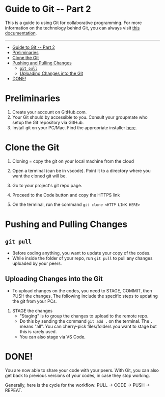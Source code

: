 # Guide to Git -- Part 2

This is a guide to using Git for collaborative programming. For more information on the technology behind Git, you can always visit [this documentation](https://git-scm.com/docs).


---

- [Guide to Git -- Part 2](#guide-to-git----part-2)
- [Preliminaries](#preliminaries)
- [Clone the Git](#clone-the-git)
- [Pushing and Pulling Changes](#pushing-and-pulling-changes)
  - [`git pull`](#git-pull)
  - [Uploading Changes into the Git](#uploading-changes-into-the-git)
- [DONE!](#done)


# Preliminaries
1. Create your account on GitHub.com.
2. Your Git should by accessible to you. Consult your groupmate who setup the Git repository via GitHub.
3. Install git on your PC/Mac. Find the appropriate installer [here](https://git-scm.com/downloads).


# Clone the Git
1. Cloning = copy the git on your local machine from the cloud
2. Open a terminal (can be in vscode). Point it to a directory where you want the cloned git will be. 
   
3. Go to your project's git repo page.
4. Proceed to the Code button and copy the HTTPS link

5. On the terminal, run the command `git clone <HTTP LINK HERE>`

# Pushing and Pulling Changes

## `git pull`
- Before coding anything, you want to update your copy of the codes.
- While inside the folder of your repo, run `git pull` to pull any changes uploaded by your peers.

## Uploading Changes into the Git
- To upload changes on the codes, you need to STAGE, COMMIT, then PUSH the changes. The following include the specific steps to updating the git from your PCs.

1. STAGE the changes
    - "Staging" is to group the changes to upload to the remote repo.
    - Do this by sending the command `git add .` on the terminal. The `.` means "all". You can cherry-pick files/folders you want to stage but this is rarely used.
    - You can also stage via VS Code. 

# DONE!

You are now able to share your code with your peers. With Git, you can also get back to previous versions of your codes, in case they stop working.

Generally, here is the cycle for the workflow: PULL -> CODE -> PUSH -> REPEAT.